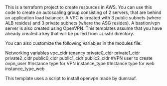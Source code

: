 This is a terraform project to create resources in AWS. You can use this code to create an autoscaling group consisting of 2 servers, 
that are behind an application load balancer. A VPC is created with 3 public subnets (where ALB resides) and 3 private subnets (where the
ASG resides). A bastion/vpn server is also created using OpenVPN. This templates assume that you have already created a key that will be 
pulled from ~/.ssh/ directory.

You can also customize the following variables in the modules file:

Networking variables
    vpc_cidr 
    tenancy 
    private0_cidr 
    private1_cidr 
    private2_cidr
    public0_cidr 
    public1_cidr 
    public2_cidr
#VPN user to create
    ovpn_user 
#Instance type for VPN
    instance_type 
#Instance type for web
    instance_type_web 

This template uses a script to install openvpn made by dumrauf.